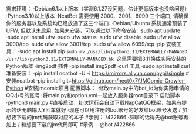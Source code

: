 需求环境：
	·Debian6.1以上版本（实测6.1.27没问题，估计更低版本也没啥问题）
	·Python3.10以上版本
	·NcatBot 需要使用 3000、3001、6099 三个端口, 请确保你的服务器以及系统均已经放通了这三个端口.
	·Debian/Ubuntu 系统通常预装了 UFW, 但默认未启用. 如果未安装，可以通过以下命令安装:
		·sudo apt update
		·sudo apt install ufw
		·sudo ufw status
		·sudo ufw disable
		·sudo ufw allow 3000/tcp
		·sudo ufw allow 3001/tcp
		·sudo ufw allow 6099/tcp
	·pip 安装工具：
		·sudo apt install pip
		`sudo mv /usr/lib/python3.11/EXTERNALLY-MANAGED /usr/lib/python3.11/EXTERNALLY-MANAGED.bk
		`这里需要把3.11换成实际安装的Python版本
	·img2pdf 插件
		·pip install img2pdf
	·curl 工具
		·sudo apt install curl
准备安装：
	·pip install ncatbot -U -i https://mirrors.aliyun.com/pypi/simple
		#安装ncatbot
	·pip install git+https://github.com/hect0x7/JMComic-Crawler-Python
		#安装jmcomic项目
配置脚本：
	·修改main.py中的bot_id为你实际申请的QQ小号的账号
	·将main.py和option.yml一起放入服务器root目录下
启动脚本：
	·python3 main.py
		#直接启动，初次运行会自动下载NapCatQQ框架，如果有提示的话无脑输入Y回车就好
	·现在可以用注册的bot账号的好友给bot账号发送 / 加想要下载的jm代码获取对应的本子
		#示例： /422866
	·群聊的话得先@bot账号再加上 / 和想要下载的jm代码即可
		#示例： @bot /422866
